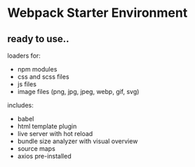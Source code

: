 # Webpack Starter Environment

## ready to use..

loaders for:
* npm modules
* css and scss files
* js files
* image files (png, jpg, jpeg, webp, gif, svg)

includes:
* babel
* html template plugin
* live server with hot reload
* bundle size analyzer with visual overview
* source maps
* axios pre-installed